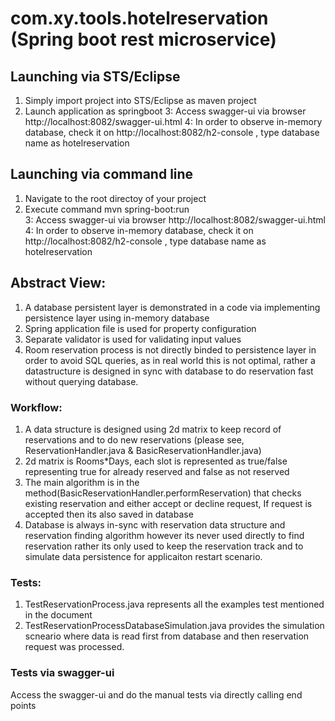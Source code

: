 # com.xy.tools.hotelreservation (Spring boot rest microservice)

## Launching via STS/Eclipse

1. Simply import project into STS/Eclipse as maven project
2. Launch application as springboot 
3: Access swagger-ui via browser http://localhost:8082/swagger-ui.html
4: In order to observe in-memory database, check it on http://localhost:8082/h2-console , type database name as hotelreservation

## Launching via command line

1. Navigate to the root directoy of your project
2. Execute command mvn spring-boot:run	
3: Access swagger-ui via browser http://localhost:8082/swagger-ui.html
4: In order to observe in-memory database, check it on http://localhost:8082/h2-console , type database name as hotelreservation

## Abstract View:

1. A database persistent layer is demonstrated in a code via implementing persistence layer using in-memory database
2. Spring application file is used for property configuration	
3. Separate validator is used for validating input values
4. Room reservation process is not directly binded to persistence layer in order to avoid SQL queries, as in real world this is not optimal, rather a datastructure is designed in sync with database to do reservation fast without querying database.
	
### Workflow:
1. A data structure is designed using 2d matrix to keep record of reservations and to do new reservations (please see, ReservationHandler.java & BasicReservationHandler.java)
2. 2d matrix is Rooms*Days, each slot is represented as true/false representing true for already reserved and false as not reserved
3. The main algorithm is in the method(BasicReservationHandler.performReservation) that checks existing reservation and either accept or decline request, If request is accepted then its also saved in database
4. Database is always in-sync with reservation data structure and reservation finding algorithm however its never used directly to find reservation rather its only used to keep the reservation track and to simulate data persistence for applicaiton restart scenario.
	
### Tests:
1. TestReservationProcess.java represents all the examples test mentioned in the document	
2. TestReservationProcessDatabaseSimulation.java provides the simulation scneario where data is read first from database and then reservation request was processed.

### Tests via swagger-ui
Access the swagger-ui and do the manual tests via directly calling end points
		

